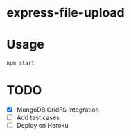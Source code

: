 # express-file-upload

# Usage

```
npm start
```

# TODO

- [x] MongoDB GridFS Integration
- [ ] Add test cases
- [ ] Deploy on Heroku
